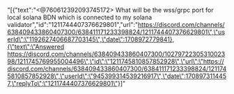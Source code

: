 "[{\"text\":\"<@760612392093745172> What will be the wss/grpc port for local solana BDN which is connected to my solana validator\",\"id\":\"1211744407376629801\",\"url\":\"https://discord.com/channels/638409433860407300/638411171233398824/1211744407376629801\",\"userId\":\"1192627406687703145\",\"date\":1708972779841},{\"text\":\"Answered https://discord.com/channels/638409433860407300/1027972230531002398/1211745769955004496\",\"id\":\"1211745810857852928\",\"url\":\"https://discord.com/channels/638409433860407300/638411171233398824/1211745810857852928\",\"userId\":\"945399314539216917\",\"date\":1708973114457,\"replyTo\":\"1211744407376629801\"}]"